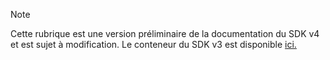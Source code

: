 > [!NOTE] 
> Cette rubrique est une version préliminaire de la documentation du SDK v4 et est sujet à modification. Le conteneur du SDK v3 est disponible [ici.](https://docs.microsoft.com/en-us/azure/bot-service/?view=azure-bot-service-3.0)
